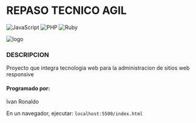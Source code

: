 # REPASO TECNICO AGIL
![JavaScript](https://img.shields.io/badge/javascript-%23323330.svg?style=for-the-badge&logo=javascript&logoColor=%23F7DF1E) ![PHP](https://img.shields.io/badge/php-%23777BB4.svg?style=for-the-badge&logo=php&logoColor=white) ![Ruby](https://img.shields.io/badge/ruby-%23CC342D.svg?style=for-the-badge&logo=ruby&logoColor=white)

![logo](https://signoscv.com/wp-content/uploads/2021/11/DW6.jpg)

### DESCRIPCION

Proyecto que integra tecnologia web para la administracion de sitios web responsive

#### Programado por: 
Ivan Ronaldo 


En un navegador, ejecutar:
`localhost:5500/index.html`
